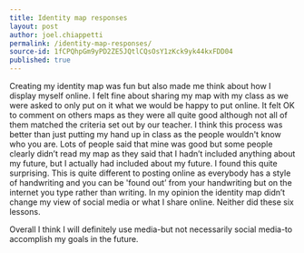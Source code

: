 ```yaml
---
title: Identity map responses
layout: post
author: joel.chiappetti
permalink: /identity-map-responses/
source-id: 1fCPQhpGm9yPD2ZE5JQtlCQsOsY1zKck9yk44kxFDD04
published: true
---
```

Creating my identity map was fun but also made me think about how I display myself online. I felt fine about sharing my map with my class as we were asked to only put on it what we would be happy to put online. It felt OK to comment on others maps as they were all quite good although not all of them matched the criteria set out by our teacher. I think this process was better than just putting my hand up in class as the people wouldn't know who you are. Lots of people said that mine was good but some people clearly didn’t read my map as they said that I hadn’t included anything about my future, but I actually had included about my future. I found this quite surprising. This is quite different to posting online as everybody has a style of handwriting and you can be 'found out’ from your handwriting but on the internet you type rather than writing. In my opinion the identity map didn’t change my view of social media or what I share online. Neither did these six lessons. 

Overall I think I will definitely use media-but not necessarily social media-to accomplish my goals in the future.

